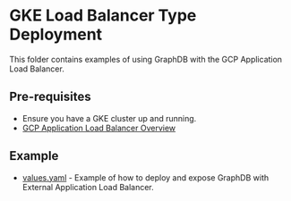 # GKE Load Balancer Type Deployment

This folder contains examples of using GraphDB with the GCP Application Load Balancer.

## Pre-requisites

* Ensure you have a GKE cluster up and running.
* [GCP Application Load Balancer Overview](https://cloud.google.com/load-balancing/docs/https)

## Example

* [values.yaml](values.yaml) - Example of how to deploy and expose GraphDB with External Application Load Balancer.
